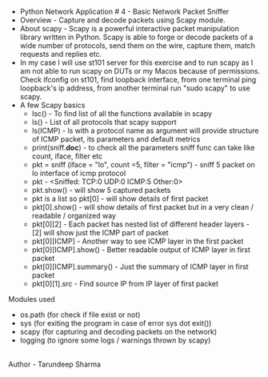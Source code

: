 * Python Network Application # 4 - Basic Network Packet Sniffer
* Overview - Capture and decode packets using Scapy module. 
* About scapy - Scapy is a powerful interactive packet manipulation library written in Python. Scapy is able to forge or decode packets of a wide number of protocols, send them on the wire, capture them, match requests and replies etc.
* In my case I will use st101 server for this exercise and to run scapy as I am not able to run scapy on DUTs or my Macos because of permissions. Check ifconfig on st101, find loopback interface, from one terminal ping loopback's ip address, from another terminal run "sudo scapy" to use scapy.
* A few Scapy basics
    - lsc() - To find list of all the functions available in scapy
    - ls() - List of all protocols that scapy support
    - ls(ICMP) - ls with a protocol name as argument will provide structure of ICMP packet, its parameters and default metrics
    - print(sniff.__doc__) - to check all the parameters sniff func can take like count, iface, filter etc
    - pkt = sniff (iface = "lo", count =5, filter = "icmp") - sniff 5 packet on lo interface of icmp protocol
    - pkt - <Sniffed: TCP:0 UDP:0 ICMP:5 Other:0>
    - pkt.show() - will show 5 captured packets
    - pkt is a list so pkt[0] - will show details of first packet
    - pkt[0].show() - will show details of first packet but in a very clean / readable / organized way
    - pkt[0][2] - Each packet has nested list of different header layers - [2] will show just the ICMP part of packet 
    - pkt[0][ICMP] - Another way to see ICMP layer in the first packet
    - pkt[0][ICMP].show() - Better readable output of ICMP layer in first packet
    - pkt[0][ICMP].summary() - Just the summary of ICMP layer in first packet
    - pkt[0][1].src - Find source IP from IP layer of first packet


Modules used 
* os.path (for check if file exist or not)
* sys (for exiting the program in case of error sys dot exit())
* scapy (for capturing and decoding packets on the network)
* logging (to ignore some logs / warnings thrown by scapy)

<br>
Author - Tarundeep Sharma
